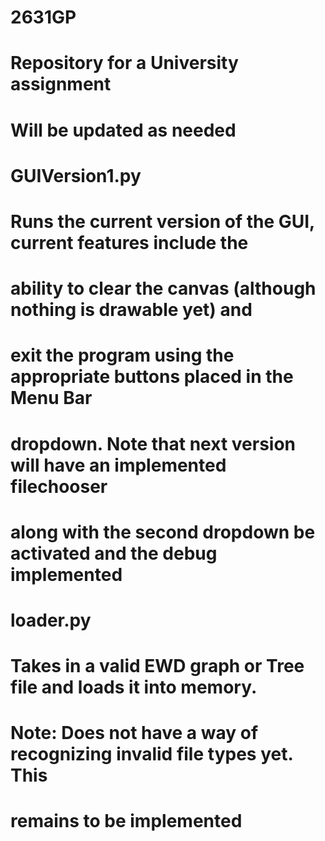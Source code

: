 # 2631GP
# Repository for a University assignment
# Will be updated as needed
#
# GUIVersion1.py
# Runs the current version of the GUI, current features include the
# ability to clear the canvas (although nothing is drawable yet) and
# exit the program using the appropriate buttons placed in the Menu Bar
# dropdown. Note that next version will have an implemented filechooser
# along with the second dropdown be activated and the debug implemented
#
# loader.py
# Takes in a valid EWD graph or Tree file and loads it into memory.
# Note: Does not have a way of recognizing invalid file types yet. This
# remains to be implemented